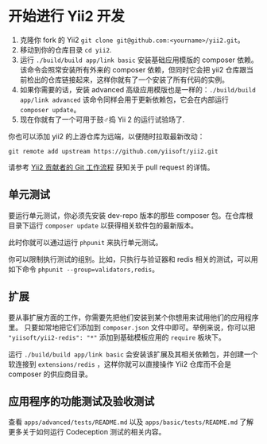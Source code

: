 开始进行 Yii2 开发
================

1. 克隆你 fork 的 Yii2 `git clone git@github.com:<yourname>/yii2.git`。
2. 移动到你的仓库目录 `cd yii2`.
3. 运行 `./build/build app/link basic` 安装基础应用模版的 composer 依赖。
   该命令会照常安装所有外来的 composer 依赖，但同时它会把 yii2 仓库跟当前检出的仓库链接起来，这样你就有了一个安装了所有代码的实例。
4. 如果你需要的话，安装 advanced 高级应用模版也是一样的：`./build/build app/link advanced`
   该命令同样会用于更新依赖包，它会在内部运行 `composer update`。
5. 现在你就有了一个可用于鼓♂捣 Yii 2 的运行试验场了.

你也可以添加 yii2 的上游仓库为远端，以便随时拉取最新改动：

```
git remote add upstream https://github.com/yiisoft/yii2.git
```

请参考 [Yii2 贡献者的 Git 工作流程](git-workflow.md) 获知关于 pull request 的详情。

单元测试
--------

要运行单元测试，你必须先安装 dev-repo 版本的那些 composer 包。在仓库根目录下运行 `composer update` 以获得相关软件包的最新版本。

此时你就可以通过运行 `phpunit` 来执行单元测试。

你可以限制执行测试的组别。比如，只执行与验证器和 redis 相关的测试，可以用如下命令
`phpunit --group=validators,redis`。

扩展
--------

要从事扩展方面的工作，你需要先把他们安装到某个你想用来试用他们的应用程序里。
只要如常地把它们添加到 `composer.json` 文件中即可。举例来说，你可以把 `"yiisoft/yii2-redis": "*"` 添加到基础模板应用的
`require` 板块下。

运行 `./build/build app/link basic` 会安装该扩展及其相关依赖包，并创建一个软连接到 `extensions/redis`
，这样你就可以直接操作 Yii2 仓库而不会是 composer 的供应商目录。

应用程序的功能测试及验收测试
-----------------------

查看 `apps/advanced/tests/README.md` 以及 `apps/basic/tests/README.md` 了解更多关于如何运行 Codeception 测试的相关内容。
